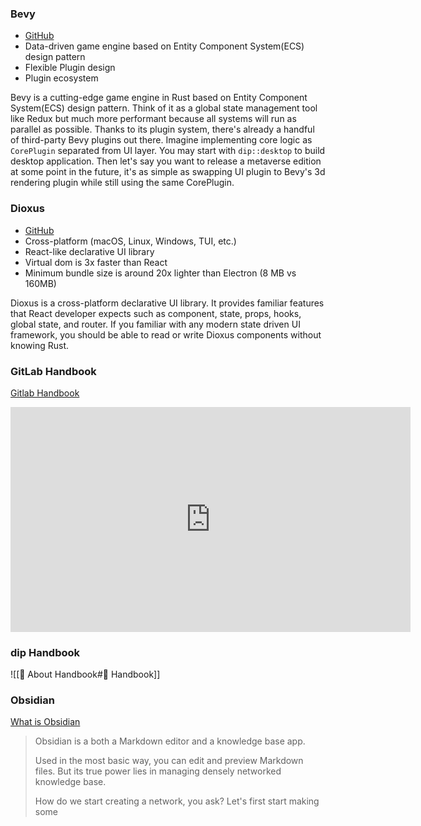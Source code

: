 ### Bevy

- [GitHub](https://github.com/bevyengine/bevy)
- Data-driven game engine based on Entity Component System(ECS) design pattern
- Flexible Plugin design
- Plugin ecosystem

Bevy is a cutting-edge game engine in Rust based on Entity Component System(ECS) design pattern. Think of it as a global state management tool like Redux but much more performant because all systems will run as parallel as possible. Thanks to its plugin system, there's already a handful of third-party Bevy plugins out there. Imagine implementing core logic as `CorePlugin` separated from UI layer. You may start with `dip::desktop` to build desktop application. Then let's say you want to release a metaverse edition at some point in the future, it's as simple as swapping UI plugin to Bevy's 3d rendering plugin while still using the same CorePlugin.

### Dioxus

- [GitHub](https://github.com/DioxusLabs/dioxus)
- Cross-platform (macOS, Linux, Windows, TUI, etc.)
- React-like declarative UI library
- Virtual dom is 3x faster than React
- Minimum bundle size is around 20x lighter than Electron (8 MB vs 160MB)

Dioxus is a cross-platform declarative UI library. It provides familiar features that React developer expects such as component, state, props, hooks, global state, and router. If you familiar with any modern state driven UI framework, you should be able to read or write Dioxus components without knowing Rust. 

### GitLab Handbook

[Gitlab Handbook](https://about.gitlab.com/handbook/)

  <iframe id="ytplayer" type="text/html" width="640" height="360"
	  src="https://www.youtube.com/embed/3HHyjAV3hYE?origin=http://example.com"
	  frameborder="0"></iframe>
	  

### dip Handbook

![[📕 About Handbook#📕 Handbook]]

### Obsidian

[What is Obsidian](https://help.obsidian.md/Obsidian/Obsidian#What+is+Obsidian)

> Obsidian is a both a Markdown editor and a knowledge base app.
> 
> Used in the most basic way, you can edit and preview Markdown files. But its true power lies in managing densely networked knowledge base.
> 
> How do we start creating a network, you ask? Let's first start making some